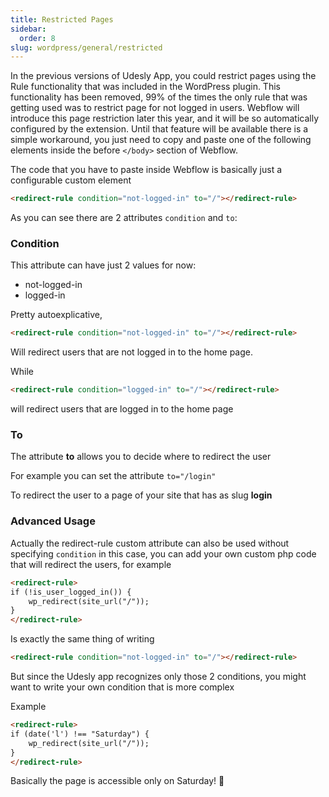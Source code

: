 ```yaml
---
title: Restricted Pages
sidebar:
  order: 8
slug: wordpress/general/restricted
---
```


In the previous versions of Udesly App, you could restrict pages using the Rule functionality that was included in the WordPress plugin. This functionality has been removed, 99% of the times the only rule that was getting used was to restrict page for not logged in users. 
Webflow will introduce this page restriction later this year, and it will be so automatically configured by the extension. 
Until that feature will be available there is a simple workaround, you just need to copy and paste one of the following elements inside the before ```</body>``` section of Webflow.

The code that you have to paste inside Webflow is basically just a configurable custom element

```html
<redirect-rule condition="not-logged-in" to="/"></redirect-rule>
```

As you can see there are 2 attributes ```condition``` and ```to```:

### Condition

This attribute can have just 2 values for now:

* not-logged-in
* logged-in

Pretty autoexplicative, 

```html
<redirect-rule condition="not-logged-in" to="/"></redirect-rule>
```

Will redirect users that are not logged in to the home page.

While

```html
<redirect-rule condition="logged-in" to="/"></redirect-rule>
```

will redirect users that are logged in to the home page

### To

The attribute **to** allows you to decide where to redirect the user

For example you can set the attribute ```to="/login"```

To redirect the user to a page of your site that has as slug **login**



### Advanced Usage

Actually the redirect-rule custom attribute can also be used without specifying ```condition``` in this case, you can add your own custom php code that will redirect the users, for example


```html
<redirect-rule>
if (!is_user_logged_in()) {
    wp_redirect(site_url("/"));
}
</redirect-rule>
```

Is exactly the same thing of writing

```html
<redirect-rule condition="not-logged-in" to="/"></redirect-rule>
```

But since the Udesly app recognizes only those 2 conditions, you might want to write your own condition that is more complex

Example

```html
<redirect-rule>
if (date('l') !== "Saturday") {
    wp_redirect(site_url("/"));
}
</redirect-rule>
```

Basically the page is accessible only on Saturday! 🤣
